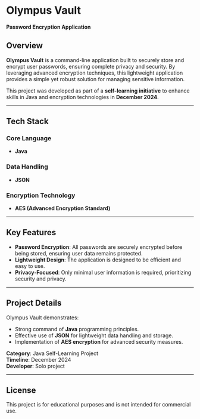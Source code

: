 # Olympus Vault  
**Password Encryption Application**

## Overview  
**Olympus Vault** is a command-line application built to securely store and encrypt user passwords, ensuring complete privacy and security. By leveraging advanced encryption techniques, this lightweight application provides a simple yet robust solution for managing sensitive information.  

This project was developed as part of a **self-learning initiative** to enhance skills in Java and encryption technologies in **December 2024**.

---

## Tech Stack  

### Core Language  
- **Java**  

### Data Handling  
- **JSON**  

### Encryption Technology  
- **AES (Advanced Encryption Standard)**  

---

## Key Features  
- **Password Encryption**: All passwords are securely encrypted before being stored, ensuring user data remains protected.  
- **Lightweight Design**: The application is designed to be efficient and easy to use.  
- **Privacy-Focused**: Only minimal user information is required, prioritizing security and privacy.  

---

## Project Details  
Olympus Vault demonstrates:  
- Strong command of **Java** programming principles.  
- Effective use of **JSON** for lightweight data handling and storage.  
- Implementation of **AES encryption** for advanced security measures.  

**Category**: Java Self-Learning Project  
**Timeline**: December 2024  
**Developer**: Solo project  

---

## License  
This project is for educational purposes and is not intended for commercial use.  
